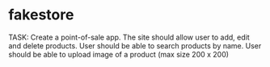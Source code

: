 # fakestore
TASK: Create a point-of-sale app. The site should  allow user to add, edit and delete products.  User should be able to search products by name. User should be able to upload image of a product (max size 200 x 200)  
